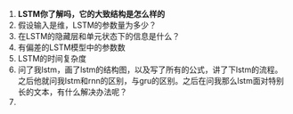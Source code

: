 1. **LSTM你了解吗，它的大致结构是怎么样的**
2. 假设输入是维，LSTM的参数量为多少？
3. 在LSTM的隐藏层和单元状态下的信息是什么？
4. 有偏差的LSTM模型中的参数数
5. LSTM的时间复杂度
6. 问了我lstm，画了lstm的结构图，以及写了所有的公式，讲了下lstm的流程。之后他就问我lstm和rnn的区别，与gru的区别。之后在问我那么lstm面对特别长的文本，有什么解决办法呢？
7. 



